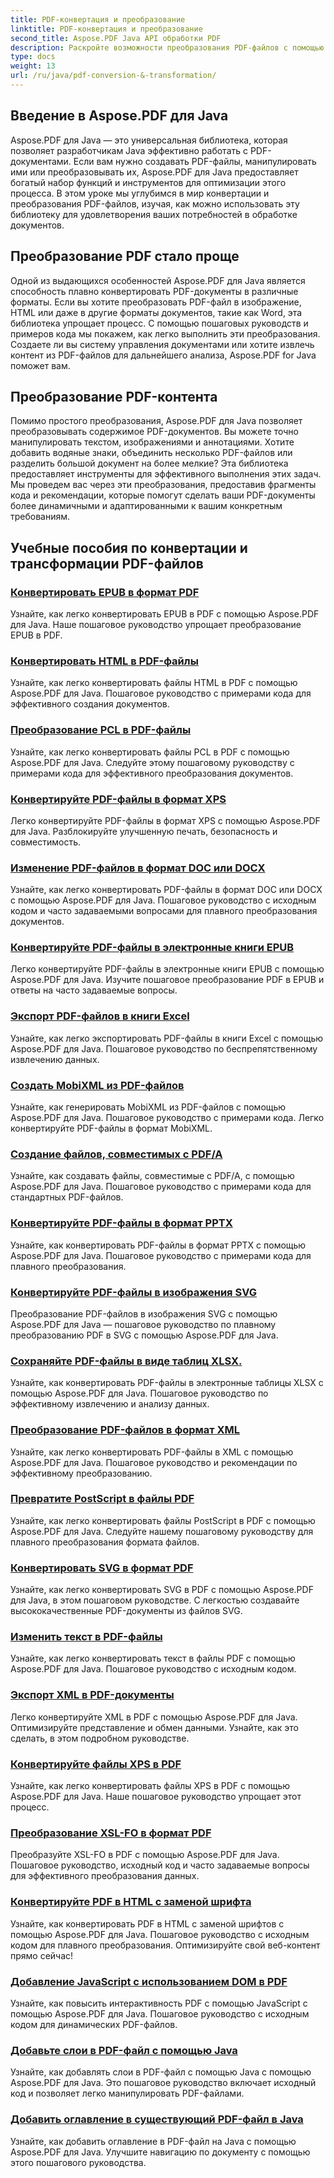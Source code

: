 ```yaml
---
title: PDF-конвертация и преобразование
linktitle: PDF-конвертация и преобразование
second_title: Aspose.PDF Java API обработки PDF
description: Раскройте возможности преобразования PDF-файлов с помощью Aspose.PDF для Java — комплексных руководств для разработчиков. Совершенствуйте свои навыки обработки PDF сегодня!
type: docs
weight: 13
url: /ru/java/pdf-conversion-&-transformation/
---
```


## Введение в Aspose.PDF для Java

Aspose.PDF для Java — это универсальная библиотека, которая позволяет разработчикам Java эффективно работать с PDF-документами. Если вам нужно создавать PDF-файлы, манипулировать ими или преобразовывать их, Aspose.PDF для Java предоставляет богатый набор функций и инструментов для оптимизации этого процесса. В этом уроке мы углубимся в мир конвертации и преобразования PDF-файлов, изучая, как можно использовать эту библиотеку для удовлетворения ваших потребностей в обработке документов.

## Преобразование PDF стало проще

Одной из выдающихся особенностей Aspose.PDF для Java является способность плавно конвертировать PDF-документы в различные форматы. Если вы хотите преобразовать PDF-файл в изображение, HTML или даже в другие форматы документов, такие как Word, эта библиотека упрощает процесс. С помощью пошаговых руководств и примеров кода мы покажем, как легко выполнить эти преобразования. Создаете ли вы систему управления документами или хотите извлечь контент из PDF-файлов для дальнейшего анализа, Aspose.PDF for Java поможет вам.

## Преобразование PDF-контента

Помимо простого преобразования, Aspose.PDF для Java позволяет преобразовывать содержимое PDF-документов. Вы можете точно манипулировать текстом, изображениями и аннотациями. Хотите добавить водяные знаки, объединить несколько PDF-файлов или разделить большой документ на более мелкие? Эта библиотека предоставляет инструменты для эффективного выполнения этих задач. Мы проведем вас через эти преобразования, предоставив фрагменты кода и рекомендации, которые помогут сделать ваши PDF-документы более динамичными и адаптированными к вашим конкретным требованиям.

## Учебные пособия по конвертации и трансформации PDF-файлов
### [Конвертировать EPUB в формат PDF](./convert-epub-to-pdf-format/)
Узнайте, как легко конвертировать EPUB в PDF с помощью Aspose.PDF для Java. Наше пошаговое руководство упрощает преобразование EPUB в PDF.
### [Конвертировать HTML в PDF-файлы](./convert-html-to-pdf-files/)
Узнайте, как легко конвертировать файлы HTML в PDF с помощью Aspose.PDF для Java. Пошаговое руководство с примерами кода для эффективного создания документов.
### [Преобразование PCL в PDF-файлы](./transform-pcl-to-pdfs/)
Узнайте, как легко конвертировать файлы PCL в PDF с помощью Aspose.PDF для Java. Следуйте этому пошаговому руководству с примерами кода для эффективного преобразования документов.
### [Конвертируйте PDF-файлы в формат XPS](./convert-pdfs-to-xps-format/)
Легко конвертируйте PDF-файлы в формат XPS с помощью Aspose.PDF для Java. Разблокируйте улучшенную печать, безопасность и совместимость.
### [Изменение PDF-файлов в формат DOC или DOCX](./change-pdfs-to-doc-or-docx-format/)
Узнайте, как легко конвертировать PDF-файлы в формат DOC или DOCX с помощью Aspose.PDF для Java. Пошаговое руководство с исходным кодом и часто задаваемыми вопросами для плавного преобразования документов.
### [Конвертируйте PDF-файлы в электронные книги EPUB](./convert-pdfs-to-epub-ebooks/)
Легко конвертируйте PDF-файлы в электронные книги EPUB с помощью Aspose.PDF для Java. Изучите пошаговое преобразование PDF в EPUB и ответы на часто задаваемые вопросы.
### [Экспорт PDF-файлов в книги Excel](./export-pdfs-to-excel-workbooks/)
Узнайте, как легко экспортировать PDF-файлы в книги Excel с помощью Aspose.PDF для Java. Пошаговое руководство по беспрепятственному извлечению данных.
### [Создать MobiXML из PDF-файлов](./generate-mobixml-from-pdfs/)
Узнайте, как генерировать MobiXML из PDF-файлов с помощью Aspose.PDF для Java. Пошаговое руководство с примерами кода. Легко конвертируйте PDF-файлы в формат MobiXML.
### [Создание файлов, совместимых с PDF/A](./create-pdfa-compliant-files/)
Узнайте, как создавать файлы, совместимые с PDF/A, с помощью Aspose.PDF для Java. Пошаговое руководство с примерами кода для стандартных PDF-файлов.
### [Конвертируйте PDF-файлы в формат PPTX](./convert-pdfs-to-pptx-format/)
Узнайте, как конвертировать PDF-файлы в формат PPTX с помощью Aspose.PDF для Java. Пошаговое руководство с примерами кода для плавного преобразования.
### [Конвертируйте PDF-файлы в изображения SVG](./convert-pdfs-to-svg-images/)
Преобразование PDF-файлов в изображения SVG с помощью Aspose.PDF для Java — пошаговое руководство по плавному преобразованию PDF в SVG с помощью Aspose.PDF для Java.
### [Сохраняйте PDF-файлы в виде таблиц XLSX.](./save-pdfs-as-xlsx-spreadsheets/)
Узнайте, как конвертировать PDF-файлы в электронные таблицы XLSX с помощью Aspose.PDF для Java. Пошаговое руководство по эффективному извлечению и анализу данных.
### [Преобразование PDF-файлов в формат XML](./convert-pdfs-to-xml-format/)
Узнайте, как легко конвертировать PDF-файлы в XML с помощью Aspose.PDF для Java. Пошаговое руководство и рекомендации по эффективному преобразованию.
### [Превратите PostScript в файлы PDF](./turn-postscript-into-pdf-files/)
Узнайте, как легко конвертировать файлы PostScript в PDF с помощью Aspose.PDF для Java. Следуйте нашему пошаговому руководству для плавного преобразования формата файлов.
### [Конвертировать SVG в формат PDF](./convert-svg-to-pdf-format/)
Узнайте, как легко конвертировать SVG в PDF с помощью Aspose.PDF для Java, в этом пошаговом руководстве. С легкостью создавайте высококачественные PDF-документы из файлов SVG.
### [Изменить текст в PDF-файлы](./change-text-to-pdf-files/)
Узнайте, как легко конвертировать текст в файлы PDF с помощью Aspose.PDF для Java. Пошаговое руководство с исходным кодом.
### [Экспорт XML в PDF-документы](./export-xml-to-pdf-documents/)
Легко конвертируйте XML в PDF с помощью Aspose.PDF для Java. Оптимизируйте представление и обмен данными. Узнайте, как это сделать, в этом подробном руководстве.
### [Конвертируйте файлы XPS в PDF](./convert-xps-to-pdf-files/)
Узнайте, как легко конвертировать файлы XPS в PDF с помощью Aspose.PDF для Java. Наше пошаговое руководство упрощает этот процесс.
### [Преобразование XSL-FO в формат PDF](./transform-xsl-fo-to-pdf-format/)
Преобразуйте XSL-FO в PDF с помощью Aspose.PDF для Java. Пошаговое руководство, исходный код и часто задаваемые вопросы для эффективного преобразования данных.
### [Конвертируйте PDF в HTML с заменой шрифта](./convert-pdf-to-html-with-font-substitution/)
Узнайте, как конвертировать PDF в HTML с заменой шрифтов с помощью Aspose.PDF для Java. Пошаговое руководство с исходным кодом для плавного преобразования. Оптимизируйте свой веб-контент прямо сейчас!
### [Добавление JavaScript с использованием DOM в PDF](./adding-javascript-using-dom-in-pdf/)
Узнайте, как повысить интерактивность PDF с помощью JavaScript с помощью Aspose.PDF для Java. Пошаговое руководство с исходным кодом для динамических PDF-файлов.
### [Добавьте слои в PDF-файл с помощью Java](./add-layers-to-pdf-file-using-java/)
Узнайте, как добавлять слои в PDF-файл с помощью Java с помощью Aspose.PDF для Java. Это пошаговое руководство включает исходный код и позволяет легко манипулировать PDF-файлами.
### [Добавить оглавление в существующий PDF-файл в Java](./add-table-of-contents-to-existing-pdf-in-java/)
Узнайте, как добавить оглавление в PDF-файл на Java с помощью Aspose.PDF для Java. Улучшите навигацию по документу с помощью этого пошагового руководства.